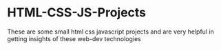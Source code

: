 # HTML-CSS-JS-Projects
These are some small html css javascript projects and are very helpful in getting insights of these web-dev technologies
